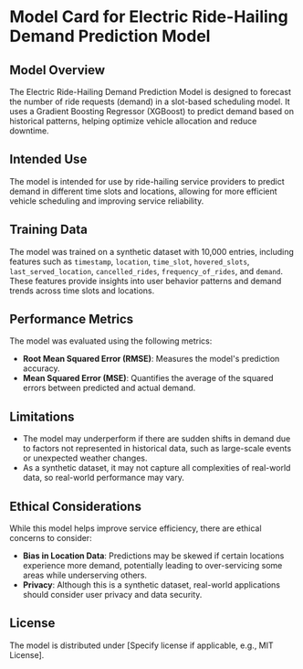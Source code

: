 # Model Card for Electric Ride-Hailing Demand Prediction Model

## Model Overview
The Electric Ride-Hailing Demand Prediction Model is designed to forecast the number of ride requests (demand) in a slot-based scheduling model. It uses a Gradient Boosting Regressor (XGBoost) to predict demand based on historical patterns, helping optimize vehicle allocation and reduce downtime.

## Intended Use
The model is intended for use by ride-hailing service providers to predict demand in different time slots and locations, allowing for more efficient vehicle scheduling and improving service reliability.

## Training Data
The model was trained on a synthetic dataset with 10,000 entries, including features such as `timestamp`, `location`, `time_slot`, `hovered_slots`, `last_served_location`, `cancelled_rides`, `frequency_of_rides`, and `demand`. These features provide insights into user behavior patterns and demand trends across time slots and locations.

## Performance Metrics
The model was evaluated using the following metrics:
- **Root Mean Squared Error (RMSE)**: Measures the model's prediction accuracy.
- **Mean Squared Error (MSE)**: Quantifies the average of the squared errors between predicted and actual demand.

## Limitations
- The model may underperform if there are sudden shifts in demand due to factors not represented in historical data, such as large-scale events or unexpected weather changes.
- As a synthetic dataset, it may not capture all complexities of real-world data, so real-world performance may vary.

## Ethical Considerations
While this model helps improve service efficiency, there are ethical concerns to consider:
- **Bias in Location Data**: Predictions may be skewed if certain locations experience more demand, potentially leading to over-servicing some areas while underserving others.
- **Privacy**: Although this is a synthetic dataset, real-world applications should consider user privacy and data security.

## License
The model is distributed under [Specify license if applicable, e.g., MIT License].
